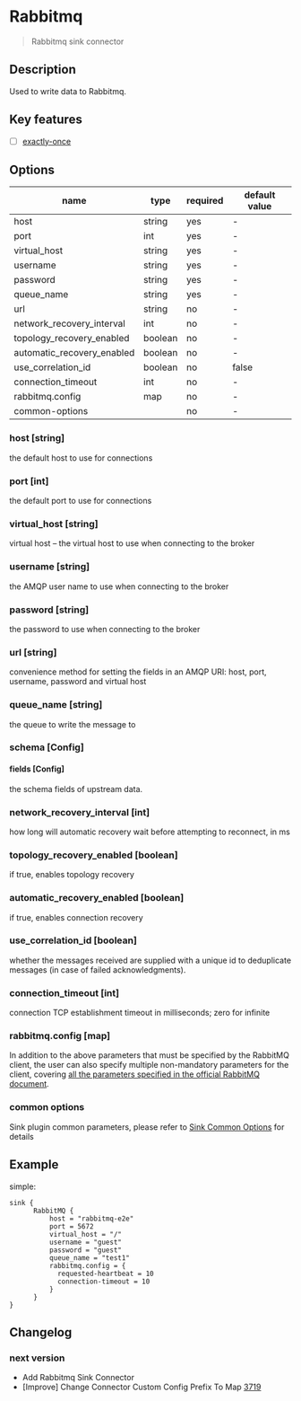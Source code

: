 # Rabbitmq

> Rabbitmq sink connector

## Description

Used to write data to Rabbitmq.

## Key features

- [ ] [exactly-once](../../concept/connector-v2-features.md)

## Options

|            name            |  type   | required | default value |
|----------------------------|---------|----------|---------------|
| host                       | string  | yes      | -             |
| port                       | int     | yes      | -             |
| virtual_host               | string  | yes      | -             |
| username                   | string  | yes      | -             |
| password                   | string  | yes      | -             |
| queue_name                 | string  | yes      | -             |
| url                        | string  | no       | -             |
| network_recovery_interval  | int     | no       | -             |
| topology_recovery_enabled  | boolean | no       | -             |
| automatic_recovery_enabled | boolean | no       | -             |
| use_correlation_id         | boolean | no       | false         |
| connection_timeout         | int     | no       | -             |
| rabbitmq.config            | map     | no       | -             |
| common-options             |         | no       | -             |

### host [string]

the default host to use for connections

### port [int]

the default port to use for connections

### virtual_host [string]

virtual host – the virtual host to use when connecting to the broker

### username [string]

the AMQP user name to use when connecting to the broker

### password [string]

the password to use when connecting to the broker

### url [string]

convenience method for setting the fields in an AMQP URI: host, port, username, password and virtual host

### queue_name [string]

the queue to write the message to

### schema [Config]

#### fields [Config]

the schema fields of upstream data.

### network_recovery_interval [int]

how long will automatic recovery wait before attempting to reconnect, in ms

### topology_recovery_enabled [boolean]

if true, enables topology recovery

### automatic_recovery_enabled [boolean]

if true, enables connection recovery

### use_correlation_id [boolean]

whether the messages received are supplied with a unique id to deduplicate messages (in case of failed acknowledgments).

### connection_timeout [int]

connection TCP establishment timeout in milliseconds; zero for infinite

### rabbitmq.config [map]

In addition to the above parameters that must be specified by the RabbitMQ client, the user can also specify multiple non-mandatory parameters for the client, covering [all the parameters specified in the official RabbitMQ document](https://www.rabbitmq.com/configure.html).

### common options

Sink plugin common parameters, please refer to [Sink Common Options](../sink-common-options) for details

## Example

simple:

```hocon
sink {
      RabbitMQ {
          host = "rabbitmq-e2e"
          port = 5672
          virtual_host = "/"
          username = "guest"
          password = "guest"
          queue_name = "test1"
          rabbitmq.config = {
            requested-heartbeat = 10
            connection-timeout = 10
          }
      }
}
```

## Changelog

### next version

- Add Rabbitmq Sink Connector
- [Improve] Change Connector Custom Config Prefix To Map [3719](https://github.com/apache/seatunnel/pull/3719)

